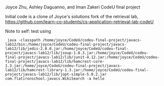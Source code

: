 Joyce Zhu, Ashley Daguanno, and Iman Zakeri CodeU final project

Initial code is a clone of Joyce's solutions fork of the retrieval lab, https://github.com/learn-co-students/cs-application-retrieval-lab-codeU

Note to self: test using

 	 java -classpath /home/joyce/CodeU/codeu-final-project/javacs-lab12/bin:/home/joyce/CodeU/codeu-final-project/javacs-lab12/lib/jedis-2.8.0.jar:/home/joyce/CodeU/codeu-final-project/javacs-lab12/lib/jsoup-1.8.3.jar:/home/joyce/CodeU/codeu-final-project/javacs-lab12/lib/junit-4.12.jar:/home/joyce/CodeU/codeu-final-project/javacs-lab12/lib/hamcrest-core-1.3.jar:/home/joyce/CodeU/codeu-final-project/javacs-lab12/lib/hamcrest-library-1.3.jar:/home/joyce/CodeU/codeu-final-project/javacs-lab12/lib/jopt-simple-5.0.2.jar com.flatironschool.javacs.WikiSearch -a hello